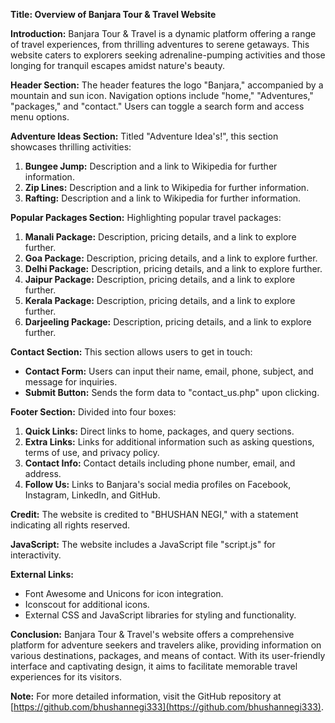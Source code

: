 **Title: Overview of Banjara Tour & Travel Website**

**Introduction:**
Banjara Tour & Travel is a dynamic platform offering a range of travel experiences, from thrilling adventures to serene getaways. This website caters to explorers seeking adrenaline-pumping activities and those longing for tranquil escapes amidst nature's beauty.

**Header Section:**
The header features the logo "Banjara," accompanied by a mountain and sun icon. Navigation options include "home," "Adventures," "packages," and "contact." Users can toggle a search form and access menu options.

**Adventure Ideas Section:**
Titled "Adventure Idea's!", this section showcases thrilling activities:
1. **Bungee Jump:** Description and a link to Wikipedia for further information.
2. **Zip Lines:** Description and a link to Wikipedia for further information.
3. **Rafting:** Description and a link to Wikipedia for further information.

**Popular Packages Section:**
Highlighting popular travel packages:
1. **Manali Package:** Description, pricing details, and a link to explore further.
2. **Goa Package:** Description, pricing details, and a link to explore further.
3. **Delhi Package:** Description, pricing details, and a link to explore further.
4. **Jaipur Package:** Description, pricing details, and a link to explore further.
5. **Kerala Package:** Description, pricing details, and a link to explore further.
6. **Darjeeling Package:** Description, pricing details, and a link to explore further.

**Contact Section:**
This section allows users to get in touch:
- **Contact Form:** Users can input their name, email, phone, subject, and message for inquiries.
- **Submit Button:** Sends the form data to "contact_us.php" upon clicking.

**Footer Section:**
Divided into four boxes:
1. **Quick Links:** Direct links to home, packages, and query sections.
2. **Extra Links:** Links for additional information such as asking questions, terms of use, and privacy policy.
3. **Contact Info:** Contact details including phone number, email, and address.
4. **Follow Us:** Links to Banjara's social media profiles on Facebook, Instagram, LinkedIn, and GitHub.

**Credit:** The website is credited to "BHUSHAN NEGI," with a statement indicating all rights reserved.

**JavaScript:** The website includes a JavaScript file "script.js" for interactivity.

**External Links:**
- Font Awesome and Unicons for icon integration.
- Iconscout for additional icons.
- External CSS and JavaScript libraries for styling and functionality.

**Conclusion:**
Banjara Tour & Travel's website offers a comprehensive platform for adventure seekers and travelers alike, providing information on various destinations, packages, and means of contact. With its user-friendly interface and captivating design, it aims to facilitate memorable travel experiences for its visitors.

**Note:** For more detailed information, visit the GitHub repository at [https://github.com/bhushannegi333](https://github.com/bhushannegi333).